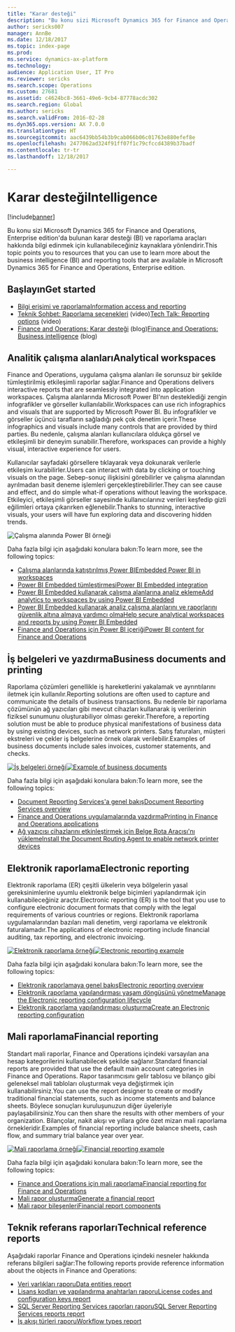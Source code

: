 ```yaml
---
title: "Karar desteği"
description: "Bu konu sizi Microsoft Dynamics 365 for Finance and Operations, Enterprise edition'da bulunan karar desteği ve raporlama araçları hakkında bilgi edinmek için kullanabileceğiniz kaynaklara yönlendirir."
author: sericks007
manager: AnnBe
ms.date: 12/18/2017
ms.topic: index-page
ms.prod: 
ms.service: dynamics-ax-platform
ms.technology: 
audience: Application User, IT Pro
ms.reviewer: sericks
ms.search.scope: Operations
ms.custom: 27681
ms.assetid: c4624bc8-3661-49e6-9cb4-87778acdc302
ms.search.region: Global
ms.author: sericks
ms.search.validFrom: 2016-02-28
ms.dyn365.ops.version: AX 7.0.0
ms.translationtype: HT
ms.sourcegitcommit: aac6439bb54b3b9cab066b06c01763e880efef8e
ms.openlocfilehash: 2477062ad324f91ff07f1c79cfccd4389b37badf
ms.contentlocale: tr-tr
ms.lasthandoff: 12/18/2017

---
```


# <a name="intelligence"></a><span data-ttu-id="554ed-103">Karar desteği</span><span class="sxs-lookup"><span data-stu-id="554ed-103">Intelligence</span></span>

[!include[banner](../includes/banner.md)]

<span data-ttu-id="554ed-104">Bu konu sizi Microsoft Dynamics 365 for Finance and Operations, Enterprise edition'da bulunan karar desteği (BI) ve raporlama araçları hakkında bilgi edinmek için kullanabileceğiniz kaynaklara yönlendirir.</span><span class="sxs-lookup"><span data-stu-id="554ed-104">This topic points you to resources that you can use to learn more about the business intelligence (BI) and reporting tools that are available in Microsoft Dynamics 365 for Finance and Operations, Enterprise edition.</span></span>

## <a name="get-started"></a><span data-ttu-id="554ed-105">Başlayın</span><span class="sxs-lookup"><span data-stu-id="554ed-105">Get started</span></span>
- [<span data-ttu-id="554ed-106">Bilgi erişimi ve raporlama</span><span class="sxs-lookup"><span data-stu-id="554ed-106">Information access and reporting</span></span>](information-access-reporting.md)
- <span data-ttu-id="554ed-107">[Teknik Sohbet: Raporlama seçenekleri](https://www.youtube.com/watch?v=NzZONjKs5xA) (video)</span><span class="sxs-lookup"><span data-stu-id="554ed-107">[Tech Talk: Reporting options](https://www.youtube.com/watch?v=NzZONjKs5xA) (video)</span></span>
- <span data-ttu-id="554ed-108">[Finance and Operations: Karar desteği](https://blogs.msdn.microsoft.com/dynamicsaxbi/) (blog)</span><span class="sxs-lookup"><span data-stu-id="554ed-108">[Finance and Operations: Business intelligence](https://blogs.msdn.microsoft.com/dynamicsaxbi/) (blog)</span></span>

## <a name="analytical-workspaces"></a><span data-ttu-id="554ed-109">Analitik çalışma alanları</span><span class="sxs-lookup"><span data-stu-id="554ed-109">Analytical workspaces</span></span>
<span data-ttu-id="554ed-110">Finance and Operations, uygulama çalışma alanları ile sorunsuz bir şekilde tümleştirilmiş etkileşimli raporlar sağlar.</span><span class="sxs-lookup"><span data-stu-id="554ed-110">Finance and Operations delivers interactive reports that are seamlessly integrated into application workspaces.</span></span> <span data-ttu-id="554ed-111">Çalışma alanlarında Microsoft Power BI'nın desteklediği zengin infografikler ve görseller kullanılabilir.</span><span class="sxs-lookup"><span data-stu-id="554ed-111">Workspaces can use rich infographics and visuals that are supported by Microsoft Power BI.</span></span> <span data-ttu-id="554ed-112">Bu infografikler ve görseller üçüncü tarafların sağladığı pek çok denetim içerir.</span><span class="sxs-lookup"><span data-stu-id="554ed-112">These infographics and visuals include many controls that are provided by third parties.</span></span> <span data-ttu-id="554ed-113">Bu nedenle, çalışma alanları kullanıcılara oldukça görsel ve etkileşimli bir deneyim sunabilir.</span><span class="sxs-lookup"><span data-stu-id="554ed-113">Therefore, workspaces can provide a highly visual, interactive experience for users.</span></span>

<span data-ttu-id="554ed-114">Kullanıcılar sayfadaki görsellere tıklayarak veya dokunarak verilerle etkileşim kurabilirler.</span><span class="sxs-lookup"><span data-stu-id="554ed-114">Users can interact with data by clicking or touching visuals on the page.</span></span> <span data-ttu-id="554ed-115">Sebep-sonuç ilişkisini görebilirler ve çalışma alanından ayrılmadan basit deneme işlemleri gerçekleştirebilirler.</span><span class="sxs-lookup"><span data-stu-id="554ed-115">They can see cause and effect, and do simple what-if operations without leaving the workspace.</span></span> <span data-ttu-id="554ed-116">Etkileyici, etkileşimli görseller sayesinde kullanıcılarınız verileri keşfedip gizli eğilimleri ortaya çıkarırken eğlenebilir.</span><span class="sxs-lookup"><span data-stu-id="554ed-116">Thanks to stunning, interactive visuals, your users will have fun exploring data and discovering hidden trends.</span></span>

![Çalışma alanında Power BI örneği](./media/Power-BI-in-D365-Workspace.png)

 <span data-ttu-id="554ed-118">Daha fazla bilgi için aşağıdaki konulara bakın:</span><span class="sxs-lookup"><span data-stu-id="554ed-118">To learn more, see the following topics:</span></span>

 - [<span data-ttu-id="554ed-119">Çalışma alanlarında katıştırılmış Power BI</span><span class="sxs-lookup"><span data-stu-id="554ed-119">Embedded Power BI in workspaces</span></span>](embed-power-bi-workspaces.md)
 - [<span data-ttu-id="554ed-120">Power BI Embedded tümleştirmesi</span><span class="sxs-lookup"><span data-stu-id="554ed-120">Power BI Embedded integration</span></span>](power-bi-embedded-integration.md)
 - [<span data-ttu-id="554ed-121">Power BI Embedded kullanarak çalışma alanlarına analiz ekleme</span><span class="sxs-lookup"><span data-stu-id="554ed-121">Add analytics to workspaces by using Power BI Embedded</span></span>](add-analytics-tab-workspaces.md)
 - [<span data-ttu-id="554ed-122">Power BI Embedded kullanarak analiz çalışma alanlarını ve raporlarını güvenlik altına almaya yardımcı olma</span><span class="sxs-lookup"><span data-stu-id="554ed-122">Help secure analytical workspaces and reports by using Power BI Embedded</span></span>](secure-analytical-workspaces.md)
 - [<span data-ttu-id="554ed-123">Finance and Operations için Power BI içeriği</span><span class="sxs-lookup"><span data-stu-id="554ed-123">Power BI content for Finance and Operations</span></span>](power-bi-home-page.md)

## <a name="business-documents-and-printing"></a><span data-ttu-id="554ed-124">İş belgeleri ve yazdırma</span><span class="sxs-lookup"><span data-stu-id="554ed-124">Business documents and printing</span></span>
<span data-ttu-id="554ed-125">Raporlama çözümleri genellikle iş hareketlerini yakalamak ve ayrıntılarını iletmek için kullanılır.</span><span class="sxs-lookup"><span data-stu-id="554ed-125">Reporting solutions are often used to capture and communicate the details of business transactions.</span></span> <span data-ttu-id="554ed-126">Bu nedenle bir raporlama çözümünün ağ yazıcıları gibi mevcut cihazları kullanarak iş verilerinin fiziksel sunumunu oluşturabiliyor olması gerekir.</span><span class="sxs-lookup"><span data-stu-id="554ed-126">Therefore, a reporting solution must be able to produce physical manifestations of business data by using existing devices, such as network printers.</span></span> <span data-ttu-id="554ed-127">Satış faturaları, müşteri ekstreleri ve çekler iş belgelerine örnek olarak verilebilir.</span><span class="sxs-lookup"><span data-stu-id="554ed-127">Examples of business documents include sales invoices, customer statements, and checks.</span></span>

<span data-ttu-id="554ed-128">[![İş belgeleri örneği](./media/image-of-business-documents-1024x632.png)](./media/image-of-business-documents.png)</span><span class="sxs-lookup"><span data-stu-id="554ed-128">[![Example of business documents](./media/image-of-business-documents-1024x632.png)](./media/image-of-business-documents.png)</span></span>

<span data-ttu-id="554ed-129">Daha fazla bilgi için aşağıdaki konulara bakın:</span><span class="sxs-lookup"><span data-stu-id="554ed-129">To learn more, see the following topics:</span></span>

- [<span data-ttu-id="554ed-130">Document Reporting Services'a genel bakış</span><span class="sxs-lookup"><span data-stu-id="554ed-130">Document Reporting Services overview</span></span>](document-reporting-services.md)
- [<span data-ttu-id="554ed-131">Finance and Operations uygulamalarında yazdırma</span><span class="sxs-lookup"><span data-stu-id="554ed-131">Printing in Finance and Operations applications</span></span>](print-documents.md)
- [<span data-ttu-id="554ed-132">Ağ yazıcısı cihazlarını etkinleştirmek için Belge Rota Aracısı'nı yükleme</span><span class="sxs-lookup"><span data-stu-id="554ed-132">Install the Document Routing Agent to enable network printer devices</span></span>](install-document-routing-agent.md)

## <a name="electronic-reporting"></a><span data-ttu-id="554ed-133">Elektronik raporlama</span><span class="sxs-lookup"><span data-stu-id="554ed-133">Electronic reporting</span></span>
<span data-ttu-id="554ed-134">Elektronik raporlama (ER) çeşitli ülkelerin veya bölgelerin yasal gereksinimlerine uyumlu elektronik belge biçimleri yapılandırmak için kullanabileceğiniz araçtır.</span><span class="sxs-lookup"><span data-stu-id="554ed-134">Electronic reporting (ER) is the tool that you use to configure electronic document formats that comply with the legal requirements of various countries or regions.</span></span> <span data-ttu-id="554ed-135">Elektronik raporlama uygulamalarından bazıları mali denetim, vergi raporlama ve elektronik faturalamadır.</span><span class="sxs-lookup"><span data-stu-id="554ed-135">The applications of electronic reporting include financial auditing, tax reporting, and electronic invoicing.</span></span>

<span data-ttu-id="554ed-136">[![Elektronik raporlama örneği](./media/electronic-reporting-example.png)](./media/electronic-reporting-example.png)</span><span class="sxs-lookup"><span data-stu-id="554ed-136">[![Electronic reporting example](./media/electronic-reporting-example.png)](./media/electronic-reporting-example.png)</span></span>

<span data-ttu-id="554ed-137">Daha fazla bilgi için aşağıdaki konulara bakın:</span><span class="sxs-lookup"><span data-stu-id="554ed-137">To learn more, see the following topics:</span></span>

- [<span data-ttu-id="554ed-138">Elektronik raporlamaya genel bakış</span><span class="sxs-lookup"><span data-stu-id="554ed-138">Electronic reporting overview</span></span>](general-electronic-reporting.md)
- [<span data-ttu-id="554ed-139">Elektronik raporlama yapılandırması yaşam döngüsünü yönetme</span><span class="sxs-lookup"><span data-stu-id="554ed-139">Manage the Electronic reporting configuration lifecycle</span></span>](general-electronic-reporting-manage-configuration-lifecycle.md)
- [<span data-ttu-id="554ed-140">Elektronik raporlama yapılandırması oluşturma</span><span class="sxs-lookup"><span data-stu-id="554ed-140">Create an Electronic reporting configuration</span></span>](electronic-reporting-configuration.md)

## <a name="financial-reporting"></a><span data-ttu-id="554ed-141">Mali raporlama</span><span class="sxs-lookup"><span data-stu-id="554ed-141">Financial reporting</span></span>
<span data-ttu-id="554ed-142">Standart mali raporlar, Finance and Operations içindeki varsayılan ana hesap kategorilerini kullanabilecek şekilde sağlanır.</span><span class="sxs-lookup"><span data-stu-id="554ed-142">Standard financial reports are provided that use the default main account categories in Finance and Operations.</span></span> <span data-ttu-id="554ed-143">Rapor tasarımcısını gelir tablosu ve bilanço gibi geleneksel mali tabloları oluşturmak veya değiştirmek için kullanabilirsiniz.</span><span class="sxs-lookup"><span data-stu-id="554ed-143">You can use the report designer to create or modify traditional financial statements, such as income statements and balance sheets.</span></span> <span data-ttu-id="554ed-144">Böylece sonuçları kuruluşunuzun diğer üyeleriyle paylaşabilirsiniz.</span><span class="sxs-lookup"><span data-stu-id="554ed-144">You can then share the results with other members of your organization.</span></span> <span data-ttu-id="554ed-145">Bilançolar, nakit akışı ve yıllara göre özet mizan mali raporlama örnekleridir.</span><span class="sxs-lookup"><span data-stu-id="554ed-145">Examples of financial reporting include balance sheets, cash flow, and summary trial balance year over year.</span></span>

<span data-ttu-id="554ed-146">[![Mali raporlama örneği](./media/financial-reporting-example.png)](./media/financial-reporting-example.png)</span><span class="sxs-lookup"><span data-stu-id="554ed-146">[![Financial reporting example](./media/financial-reporting-example.png)](./media/financial-reporting-example.png)</span></span>

<span data-ttu-id="554ed-147">Daha fazla bilgi için aşağıdaki konulara bakın:</span><span class="sxs-lookup"><span data-stu-id="554ed-147">To learn more, see the following topics:</span></span>

- [<span data-ttu-id="554ed-148">Finance and Operations için mali raporlama</span><span class="sxs-lookup"><span data-stu-id="554ed-148">Financial reporting for Finance and Operations</span></span>](financial-reporting-intro.md)
- [<span data-ttu-id="554ed-149">Mali rapor oluşturma</span><span class="sxs-lookup"><span data-stu-id="554ed-149">Generate a financial report</span></span>](generate-financial-report.md)
- [<span data-ttu-id="554ed-150">Mali rapor bileşenleri</span><span class="sxs-lookup"><span data-stu-id="554ed-150">Financial report components</span></span>](financial-report-components.md)

## <a name="technical-reference-reports"></a><span data-ttu-id="554ed-151">Teknik referans raporları</span><span class="sxs-lookup"><span data-stu-id="554ed-151">Technical reference reports</span></span>
<span data-ttu-id="554ed-152">Aşağıdaki raporlar Finance and Operations içindeki nesneler hakkında referans bilgileri sağlar:</span><span class="sxs-lookup"><span data-stu-id="554ed-152">The following reports provide reference information about the objects in Finance and Operations:</span></span>

- [<span data-ttu-id="554ed-153">Veri varlıkları raporu</span><span class="sxs-lookup"><span data-stu-id="554ed-153">Data entities report</span></span>](../data-entities/data-entities-report.md)
- [<span data-ttu-id="554ed-154">Lisans kodları ve yapılandırma anahtarları raporu</span><span class="sxs-lookup"><span data-stu-id="554ed-154">License codes and configuration keys report</span></span>](../sysadmin/license-codes-configuration-keys-report.md)
- [<span data-ttu-id="554ed-155">SQL Server Reporting Services raporları raporu</span><span class="sxs-lookup"><span data-stu-id="554ed-155">SQL Server Reporting Services reports report</span></span>](SSRS-report.md)
- [<span data-ttu-id="554ed-156">İş akışı türleri raporu</span><span class="sxs-lookup"><span data-stu-id="554ed-156">Workflow types report</span></span>](../../fin-and-ops/organization-administration/workflow-types-report.md)

